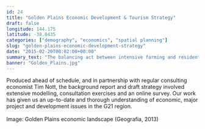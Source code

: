 ```yaml
---
id: 24
title: "Golden Plains Economic Development & Tourism Strategy"
draft: false
longitude: 144.175
latitude: -38.0435
categories: ["demography", "economics", "spatial planning"]
slug: "golden-plains-economic-development-strategy"
date: "2015-02-20T00:02:00+00:00"
summary_text: "The balancing act between intensive farming and residential development"
banner: "Golden_Plains.jpg"
---
```


<div>Produced ahead of schedule, and in partnership with regular consulting economist Tim Nott,&nbsp;the background report and draft strategy involved extensive modelling, consultation exercises and an online survey. Our work has given us an up-to-date and thorough understanding of economic, major project and development issues in the G21 region.&nbsp;<br><br><span class="wysiwyg-color-silver">Image: Golden Plains economic landscape (Geografia, 2013)</span></div><div><br></div>
